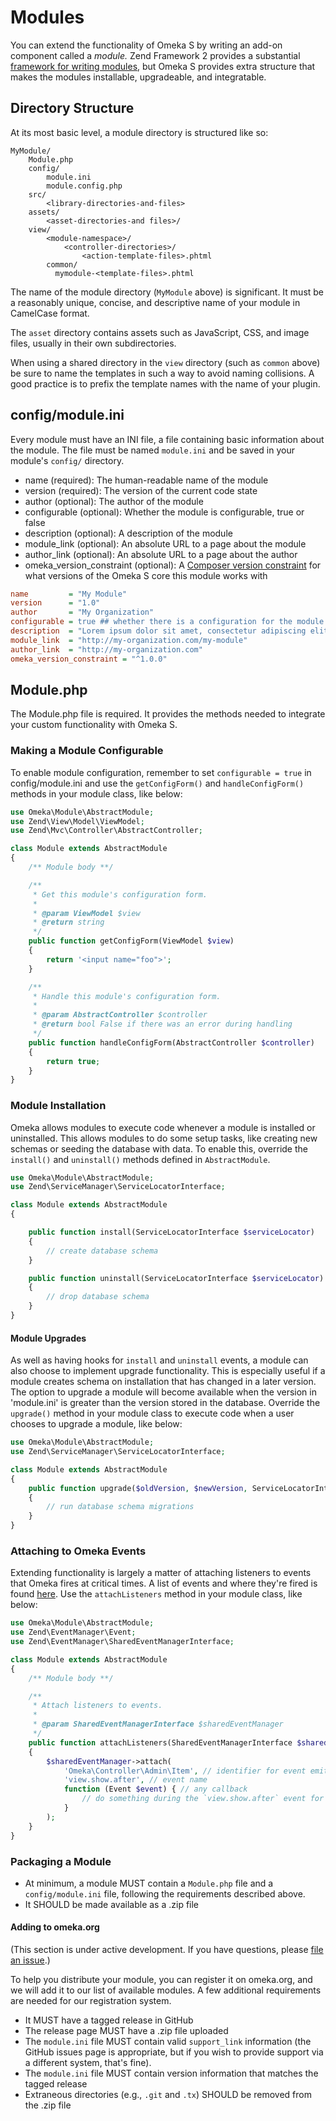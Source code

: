 # Modules

You can extend the functionality of Omeka S by writing an add-on component called a *module.* Zend Framework 2 provides a substantial [framework for writing modules](http://framework.zend.com/manual/2.3/en/modules/zend.module-manager.intro.html), but Omeka S provides extra structure that makes the modules installable, upgradeable, and integratable.

## Directory Structure

At its most basic level, a module directory is structured like so:

```
MyModule/
    Module.php
    config/
        module.ini
        module.config.php
    src/
        <library-directories-and-files>
    assets/
        <asset-directories-and files>/
    view/
        <module-namespace>/
            <controller-directories>/
                <action-template-files>.phtml
        common/
          mymodule-<template-files>.phtml
```

The name of the module directory (`MyModule` above) is significant. It must be a reasonably unique, concise, and descriptive name of your module in CamelCase format.

The `asset` directory contains assets such as JavaScript, CSS, and image files, usually in their own subdirectories.

When using a shared directory in the `view` directory (such as `common` above) be sure to name the templates in such a way to avoid naming collisions. A good practice is to prefix the template names with the name of your plugin.

## config/module.ini

Every module must have an INI file, a file containing basic information about the module. The file must be named `module.ini` and be saved in your module's `config/` directory.

* name (required): The human-readable name of the module
* version (required): The version of the current code state
* author (optional): The author of the module
* configurable (optional): Whether the module is configurable, true or false
* description (optional): A description of the module
* module_link (optional): An absolute URL to a page about the module
* author_link (optional): An absolute URL to a page about the author
* omeka_version_constraint (optional): A [Composer version constraint](https://getcomposer.org/doc/articles/versions.md) for what versions of the Omeka S core this module works with

```ini
name         = "My Module"
version      = "1.0"
author       = "My Organization"
configurable = true ## whether there is a configuration for the module
description  = "Lorem ipsum dolor sit amet, consectetur adipiscing elit."
module_link  = "http://my-organization.com/my-module"
author_link  = "http://my-organization.com"
omeka_version_constraint = "^1.0.0"
```

## Module.php

The Module.php file is required. It provides the methods needed to integrate your custom functionality with Omeka S.

### Making a Module Configurable

To enable module configuration, remember to set `configurable = true` in config/module.ini and use the `getConfigForm()` and `handleConfigForm()` methods in your module class, like below:

```php
use Omeka\Module\AbstractModule;
use Zend\View\Model\ViewModel;
use Zend\Mvc\Controller\AbstractController;

class Module extends AbstractModule
{
    /** Module body **/

    /**
     * Get this module's configuration form.
     *
     * @param ViewModel $view
     * @return string
     */
    public function getConfigForm(ViewModel $view)
    {
        return '<input name="foo">';
    }

    /**
     * Handle this module's configuration form.
     *
     * @param AbstractController $controller
     * @return bool False if there was an error during handling
     */
    public function handleConfigForm(AbstractController $controller)
    {
        return true;
    }
}
```

### Module Installation

Omeka allows modules to execute code whenever a module is installed or uninstalled.  This allows modules to do some setup tasks, like creating new schemas or seeding the database
with data.  To enable this, override the `install()` and `uninstall()` methods defined in `AbstractModule`.

```php
use Omeka\Module\AbstractModule;
use Zend\ServiceManager\ServiceLocatorInterface;

class Module extends AbstractModule
{

    public function install(ServiceLocatorInterface $serviceLocator)
    {
        // create database schema
    }

    public function uninstall(ServiceLocatorInterface $serviceLocator)
    {
        // drop database schema
    }
}
```

#### Module Upgrades

As well as having hooks for `install` and `uninstall` events, a module can also choose to implement upgrade functionality.  This is especially useful if a module creates schema
on installation that has changed in a later version.  The option to upgrade a module will become available when the version in 'module.ini' is greater than the version stored in
the database.  Override the `upgrade()` method in your module class to execute code when a user chooses to upgrade a module, like below:

```php
use Omeka\Module\AbstractModule;
use Zend\ServiceManager\ServiceLocatorInterface;

class Module extends AbstractModule
{
    public function upgrade($oldVersion, $newVersion, ServiceLocatorInterface $serviceLocator)
    {
        // run database schema migrations
    }
}
```


### Attaching to Omeka Events

Extending functionality is largely a matter of attaching listeners to events that Omeka fires at critical times. A list of events and where they're fired is found [here](Events (Server)). Use the `attachListeners` method in your module class, like below:

```php
use Omeka\Module\AbstractModule;
use Zend\EventManager\Event;
use Zend\EventManager\SharedEventManagerInterface;

class Module extends AbstractModule
{
    /** Module body **/

    /**
     * Attach listeners to events.
     *
     * @param SharedEventManagerInterface $sharedEventManager
     */
    public function attachListeners(SharedEventManagerInterface $sharedEventManager)
    {
        $sharedEventManager->attach(
            'Omeka\Controller\Admin\Item', // identifier for event emitting component
            'view.show.after', // event name
            function (Event $event) { // any callback
                // do something during the `view.show.after` event for a `Omeka\Controller\Admin\Item`
            }
        );
    }
}
```
### Packaging a Module

* At minimum, a module MUST contain a `Module.php` file and a `config/module.ini` file, following the requirements described above.
* It SHOULD be made available as a .zip file

#### Adding to omeka.org
(This section is under active development. If you have questions, please [file an issue](https://github.com/omeka/omeka-s-developer/issues).)


To help you distribute your module, you can register it on omeka.org, and we will add it to our list of available modules. A few additional requirements are needed for our registration system.

* It MUST have a tagged release in GitHub
* The release page MUST have a .zip file uploaded
* The `module.ini` file MUST contain valid `support_link` information (the GitHub issues page is appropriate, but if you wish to provide support via a different system, that's fine).
* The `module.ini` file MUST contain version information that matches the tagged release
* Extraneous directories (e.g., `.git` and `.tx`) SHOULD be removed from the .zip file









